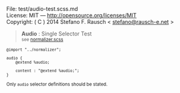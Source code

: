 File:      test/audio-test.scss.md  
License:   MIT — http://opensource.org/licenses/MIT  
Copyright: ( C ) 2014 Stefano F. Rausch < stefano@rausch-e.net >

> **Audio** : Single Selector Test  
> <small> see [normalizer.scss](../_normalizer.scss.md) </smalll>

    @import "../normalizer";

    audio {
        @extend %audio;

        content : "@extend %audio;";
    }

Only `audio` selector definitions should be stated.

